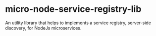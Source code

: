 # micro-node-service-registry-lib
An utility library that helps to implements a service registry, server-side discovery, for NodeJs microservices.
